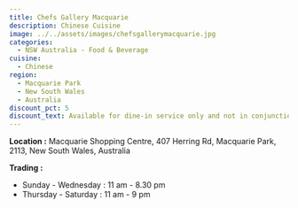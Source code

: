 ```yaml
---
title: Chefs Gallery Macquarie
description: Chinese Cuisine
image: ../../assets/images/chefsgallerymacquarie.jpg
categories:
  - NSW Australia - Food & Beverage
cuisine:
  - Chinese
region:
  - Macquarie Park
  - New South Wales
  - Australia
discount_pct: 5
discount_text: Available for dine-in service only and not in conjunction with any other offer.
---
```

**Location :** Macquarie Shopping Centre, 407 Herring Rd, Macquarie Park, 2113, New South Wales, Australia

**Trading :** 

* Sunday - Wednesday : 11 am - 8.30 pm
* Thursday - Saturday : 11 am - 9 pm
